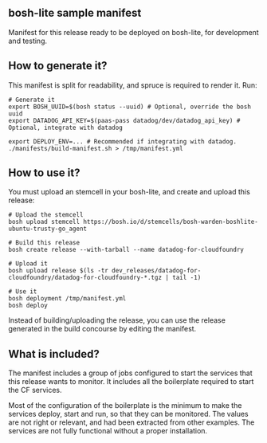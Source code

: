 bosh-lite sample manifest
-------------------------

Manifest for this release ready to be deployed on bosh-lite, for development and testing.

How to generate it?
--------------------

This manifest is split for readability, and spruce is required to render it. Run:

```
# Generate it
export BOSH_UUID=$(bosh status --uuid) # Optional, override the bosh uuid
export DATADOG_API_KEY=$(paas-pass datadog/dev/datadog_api_key) # Optional, integrate with datadog

export DEPLOY_ENV=... # Recommended if integrating with datadog.
./manifests/build-manifest.sh > /tmp/manifest.yml

```

How to use it?
--------------

You must upload an stemcell in your bosh-lite, and create and upload this release:

```
# Upload the stemcell
bosh upload stemcell https://bosh.io/d/stemcells/bosh-warden-boshlite-ubuntu-trusty-go_agent

# Build this release
bosh create release --with-tarball --name datadog-for-cloudfoundry

# Upload it
bosh upload release $(ls -tr dev_releases/datadog-for-cloudfoundry/datadog-for-cloudfoundry-*.tgz | tail -1)

# Use it
bosh deployment /tmp/manifest.yml
bosh deploy
```

Instead of building/uploading the release, you can use the release generated in the build concourse by editing the manifest.


What is included?
-----------------

The manifest includes a group of jobs configured to start the services
that this release wants to monitor. It includes all the boilerplate
required to start the CF services.

Most of the configuration of the boilerplate is the minimum to make the
services deploy, start and run, so that they can be monitored.
The values are not right or relevant, and had been extracted from other
examples. The services are not fully functional without a proper installation.
